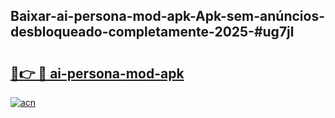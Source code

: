 ## Baixar-ai-persona-mod-apk-Apk-sem-anúncios-desbloqueado-completamente-2025-#ug7jl

# <h2><a href="https://ainizakaria.my?title=ai-persona-mod-apk&ref=22M">🔗👉 🔴 ai-persona-mod-apk</a></h2>

[![acn](https://github.com/user-attachments/assets/0f9c940e-d8b0-45ae-aac7-cd30a18b3e1c)](https://ainizakaria.my?title=ai-persona-mod-apk&ref=22M)

